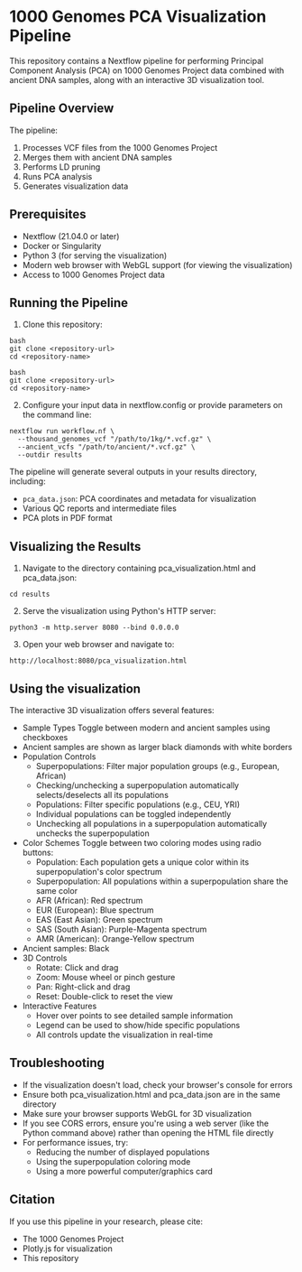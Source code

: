 # 1000 Genomes PCA Visualization Pipeline

This repository contains a Nextflow pipeline for performing Principal Component Analysis (PCA) on 1000 Genomes Project data combined with ancient DNA samples, along with an interactive 3D visualization tool.

## Pipeline Overview

The pipeline:
1. Processes VCF files from the 1000 Genomes Project
2. Merges them with ancient DNA samples
3. Performs LD pruning
4. Runs PCA analysis
5. Generates visualization data

## Prerequisites

- Nextflow (21.04.0 or later)
- Docker or Singularity
- Python 3 (for serving the visualization)
- Modern web browser with WebGL support (for viewing the visualization)
- Access to 1000 Genomes Project data

## Running the Pipeline

1. Clone this repository:
```
bash
git clone <repository-url>
cd <repository-name>
```

```
bash
git clone <repository-url>
cd <repository-name>
```

2. Configure your input data in nextflow.config or provide parameters on the command line:

```
nextflow run workflow.nf \
  --thousand_genomes_vcf "/path/to/1kg/*.vcf.gz" \
  --ancient_vcfs "/path/to/ancient/*.vcf.gz" \
  --outdir results
```

The pipeline will generate several outputs in your results directory, including:
- `pca_data.json`: PCA coordinates and metadata for visualization
- Various QC reports and intermediate files
- PCA plots in PDF format

## Visualizing the Results

1. Navigate to the directory containing pca_visualization.html and pca_data.json:
```
cd results
```

2. Serve the visualization using Python's HTTP server:
```
python3 -m http.server 8080 --bind 0.0.0.0
```

3. Open your web browser and navigate to:
```
http://localhost:8080/pca_visualization.html
```

## Using the visualization
The interactive 3D visualization offers several features:

- Sample Types
Toggle between modern and ancient samples using checkboxes
- Ancient samples are shown as larger black diamonds with white borders
- Population Controls
  - Superpopulations: Filter major population groups (e.g., European, African)
  - Checking/unchecking a superpopulation automatically selects/deselects all its populations
  - Populations: Filter specific populations (e.g., CEU, YRI)
  - Individual populations can be toggled independently
  - Unchecking all populations in a superpopulation automatically unchecks the superpopulation
- Color Schemes
Toggle between two coloring modes using radio buttons:
  - Population: Each population gets a unique color within its superpopulation's color spectrum
  - Superpopulation: All populations within a superpopulation share the same color
  - AFR (African): Red spectrum
  - EUR (European): Blue spectrum
  - EAS (East Asian): Green spectrum
  - SAS (South Asian): Purple-Magenta spectrum
  - AMR (American): Orange-Yellow spectrum
- Ancient samples: Black
- 3D Controls
  - Rotate: Click and drag
  - Zoom: Mouse wheel or pinch gesture
  - Pan: Right-click and drag
  - Reset: Double-click to reset the view
- Interactive Features
  - Hover over points to see detailed sample information
  - Legend can be used to show/hide specific populations
  - All controls update the visualization in real-time

## Troubleshooting
- If the visualization doesn't load, check your browser's console for errors
- Ensure both pca_visualization.html and pca_data.json are in the same directory
- Make sure your browser supports WebGL for 3D visualization
- If you see CORS errors, ensure you're using a web server (like the Python command above) rather than opening the HTML file directly
- For performance issues, try:
  - Reducing the number of displayed populations
  - Using the superpopulation coloring mode
  - Using a more powerful computer/graphics card

## Citation
If you use this pipeline in your research, please cite:
- The 1000 Genomes Project
- Plotly.js for visualization
- This repository